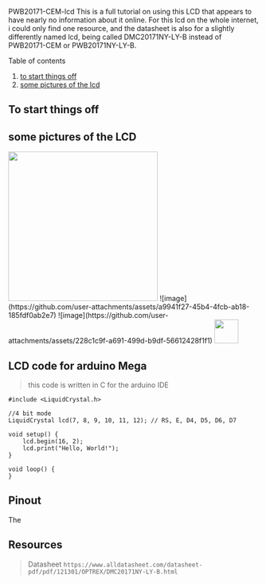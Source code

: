 PWB20171-CEM-lcd
This is a full tutorial on using this LCD that appears to have nearly no information about it online.
For this lcd on the whole internet, i could only find one resource, and the datasheet is also for a slightly differently named lcd, being called DMC20171NY-LY-B instead of PWB20171-CEM or PWB20171NY-LY-B.

Table of contents

1. [to start things off](#some-pictures-of-the-LCD)
2. [some pictures of the lcd](#some-pictures-of-the-LCD)

To start things off
------------------------


some pictures of the LCD
----------------------------
<img src="https://github.com/user-attachments/assets/6432dec8-c6b6-4edf-946e-1091749c74cb" width="300">
![image](https://github.com/user-attachments/assets/a9941f27-45b4-4fcb-ab18-185fdf0ab2e7)
![image](https://github.com/user-attachments/assets/228c1c9f-a691-499d-b9df-56612428f1f1)
<img src="[https://github.com/user-attachments/assets/228c1c9f-a691-499d-b9df-56612428f1f1" width="48">


LCD code for arduino Mega
---------------------------
>this code is written in C for the arduino IDE

```
#include <LiquidCrystal.h>

//4 bit mode
LiquidCrystal lcd(7, 8, 9, 10, 11, 12); // RS, E, D4, D5, D6, D7

void setup() {
    lcd.begin(16, 2);
    lcd.print("Hello, World!");
}

void loop() {
}
```

Pinout
------------------------------
The

Resources
--------------------
>Datasheet
`https://www.alldatasheet.com/datasheet-pdf/pdf/121301/OPTREX/DMC20171NY-LY-B.html`

